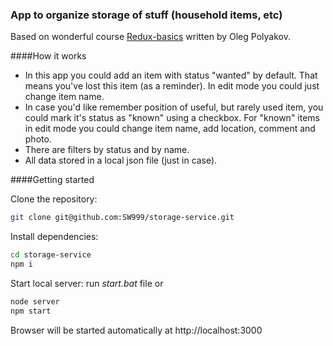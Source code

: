 ### App to organize storage of stuff (household items, etc)

Based on wonderful course <a href="https://github.com/codedojo/redux-basics">Redux-basics</a> written by Oleg Polyakov.

####How it works
* In this app you could add an item with status "wanted" by default. That means you've lost this item (as a reminder). In edit mode you could just change item name.
* In case you'd like remember position of useful, but rarely used item, you could mark it's status as "known" using a checkbox. For "known" items in edit mode you could change item name, add location, comment and photo.
* There are filters by status and by name.
* All data stored in a local json file (just in case).

####Getting started

Clone the repository:

```sh
git clone git@github.com:SW999/storage-service.git
```

Install dependencies: 

```sh
cd storage-service
npm i
```
Start local server: run <i>start.bat</i> file or

```sh
node server
npm start
```

Browser will be started automatically at http://localhost:3000
